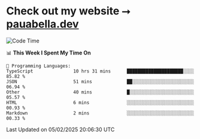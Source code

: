 # Check out my website ⭢ [pauabella.dev](https://pauabella.dev)

<!--START_SECTION:waka-->
![Code Time](http://img.shields.io/badge/Code%20Time-4%2C045%20hrs%2021%20mins-blue)

📊 **This Week I Spent My Time On** 

```text
💬 Programming Languages: 
TypeScript               10 hrs 31 mins      █████████████████████░░░░   85.82 % 
JSON                     51 mins             ██░░░░░░░░░░░░░░░░░░░░░░░   06.94 % 
Other                    40 mins             █░░░░░░░░░░░░░░░░░░░░░░░░   05.57 % 
HTML                     6 mins              ░░░░░░░░░░░░░░░░░░░░░░░░░   00.93 % 
Markdown                 2 mins              ░░░░░░░░░░░░░░░░░░░░░░░░░   00.33 % 
```


 Last Updated on 05/02/2025 20:06:30 UTC
<!--END_SECTION:waka-->
